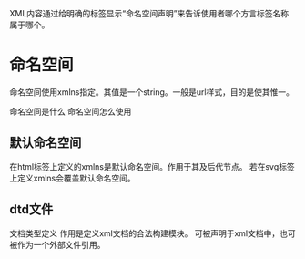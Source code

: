 XML内容通过给明确的标签显示“命名空间声明”来告诉使用者哪个方言标签名称属于哪个。


# 命名空间

命名空间使用xmlns指定。其值是一个string。一般是url样式，目的是使其惟一。

命名空间是什么
命名空间怎么使用

## 默认命名空间

在html标签上定义的xmlns是默认命名空间。作用于其及后代节点。
若在svg标签上定义xmlns会覆盖默认命名空间。

## dtd文件

文档类型定义
作用是定义xml文档的合法构建模块。
可被声明于xml文档中，也可被作为一个外部文件引用。

